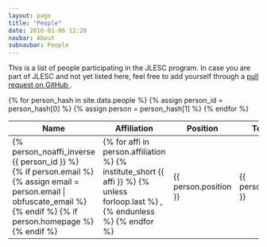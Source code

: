 ```yaml
---
layout: page
title: "People"
date: 2016-01-06 12:20
navbar: About
subnavbar: People
---
```


<p class="lead">
  This is a list of people participating in the JLESC program.
  In case you are part of JLESC and not yet listed here, feel free to add yourself through a
  <a href="https://github.com/JLESC/jlesc.github.io/wiki/Adding-Modifying-Content#people"
     target="_blank">
    pull request on GitHub
  </a>.
</p>

<div class="table-responsive">
  <table id="people-db" class="table table-striped">
    <thead class="thead-default">
      <tr>
        <th class="col-name">Name</th>
        <th class="col-affiliation">Affiliation</th>
        <th class="col-position">Position</th>
        <th class="col-topics">Topics</th>
      </tr>
    </thead>
    <tbody>
    {% for person_hash in site.data.people %}
      {% assign person_id = person_hash[0] %}
      {% assign person = person_hash[1] %}
      <tr>
        <td class="col-name">
          {% person_noaffi_inverse {{ person_id }} %}
          <div class="btn-group btn-group-sm pull-right" role="group">
            {% if person.email %}
              {% assign email = person.email | obfuscate_email %}
              <a target="_blank"
                 class="btn btn-link btn-sm email-obfuscated"
                 title="write an email to {{ person.given_name }} {{ person.sur_name }}"
                 data-email="{{ email }}"
                 role="button">
                <i class="fa fa-envelope fa-fw"></i>
              </a>
            {% endif %}
            {% if person.homepage %}
              <a href="{{ person.homepage }}"
                 target="_blank"
                 title="{{ person.homepage }}"
                 class="btn btn-link btn-sm"
                 role="button">
                <i class="fa fa-home fa-fw"></i>
              </a>
            {% endif %}
          </div>
        </td>
        <td class="col-affiliation">
          {% for affi in person.affiliation %}
            {% institute_short {{ affi }} %}
            {% unless forloop.last %}
              ,
            {% endunless %}
          {% endfor %}
        </td>
        <td class="col-position">{{ person.position }}</td>
        <td class="col-topics">{{ person.topics }}</td>
      </tr>
    {% endfor %}
    </tbody>
  </table>
</div>
